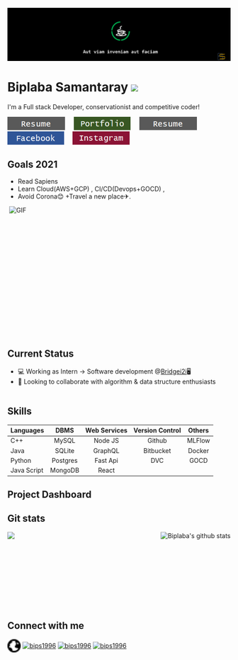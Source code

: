 
![Design and Development](https://github.com/bips1996/bips1996/blob/master/wallpaper.png)

<h1>Biplaba Samantaray <a href="https://github.com/antonkomarev/github-profile-views-counter">
    <img src="https://komarev.com/ghpvc/?username=bips1996">
</a> </h1>
I'm a Full stack Developer, conservationist and competitive coder!

<p>
<a href="https://www.linkedin.com/in/"><img height=30em src="https://github.com/bips1996/bips1996/blob/master/icons/resume.png" /></a> &nbsp &nbsp
<a href="https://www.linkedin.com/in/"><img height=30em src="https://github.com/bips1996/bips1996/blob/master/icons/portfolio.png" /></a> &nbsp &nbsp
<a href="https://www.linkedin.com/in/"><img height=30em src="https://github.com/bips1996/bips1996/blob/master/icons/resume.png" /></a> &nbsp &nbsp
<a href="https://www.linkedin.com/in/"><img height=30em src="https://github.com/bips1996/bips1996/blob/master/icons/facebook.png" /></a> &nbsp &nbsp
<a href="https://www.linkedin.com/in/"><img height=30em src="https://github.com/bips1996/bips1996/blob/master/icons/instagram.png" /></a></p>


## Goals 2021
- Read Sapiens
- Learn Cloud(AWS+GCP) , CI/CD(Devops+GOCD) ,
- Avoid Corona😊 +Travel a new place✈.

<img align="right" alt="GIF" src="https://github.com/bips1996/bips1996/blob/master/code.gif?raw=true" width="500" height="320" />


## Current Status
- 💻 Working as Intern -> Software development @<a href = "https://bridgei2i.com/">Bridgei2i</a>🖥️ <br>
- 🤘 Looking to collaborate with algorithm & data structure enthusiasts<br><br>
## Skills

| Languages      | DBMS        | Web Services     | Version Control | Others |
| :---           |    :----:   |          :---:   | :----:           | :---:  |
| C++ | MySQL | Node JS | Github | MLFlow |
| Java | SQLite | GraphQL | Bitbucket | Docker |
| Python | Postgres | Fast Api | DVC | GOCD |
| Java Script | MongoDB | React | | |

## Project Dashboard


## Git stats

<p>
<img align="right" height=180em src="https://github-readme-stats.vercel.app/api?username=bips1996&show_icons=true&include_all_commits=true&theme=vue" alt="Biplaba's github stats" />
<img align="left" height=180em  src="https://github-readme-stats.vercel.app/api/top-langs/?username=bips1996&hide=css,html,Jupyter Notebook&show_icons=true&theme=vue"/>
</p>
<br><br><br><br><br><br><br><br><br><br>

## Connect with me 
<p >
    <a href="https://biplabas.com" target="blank"><img align="center" src="https://raw.githubusercontent.com/iconic/open-iconic/master/svg/globe.svg" alt="bips1996_" height="30" width="30" /></a>
    <a href="https://www.linkedin.com/in/bips96/" target="blank"><img align="center" src="https://cdn.jsdelivr.net/npm/simple-icons@3.0.1/icons/linkedin.svg" alt="bips1996" height="30" width="30" /></a>
    <a href="https://www.facebook.com/biplab.sam" target="blank"><img align="center" src="https://cdn.jsdelivr.net/npm/simple-icons@3.0.1/icons/facebook.svg" alt="bips1996" height="30" width="30" /></a>
    <a href="https://www.instagram.com/i_am__biplab" target="blank"><img align="center" src="https://cdn.jsdelivr.net/npm/simple-icons@3.0.1/icons/instagram.svg" alt="bips1996" height="30" width="30" /></a>
</p>
